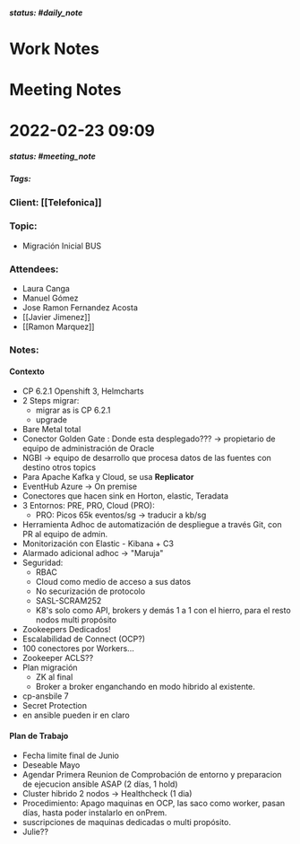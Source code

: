 ##### status: #daily_note 

# Work Notes

# Meeting Notes
# 2022-02-23 09:09
##### status: #meeting_note
##### Tags:

### Client: [[Telefonica]]
### Topic: 
- Migración Inicial BUS
### Attendees:
* Laura Canga
* Manuel Gómez
* Jose Ramon Fernandez Acosta 
* [[Javier Jimenez]]
* [[Ramon Marquez]]
### Notes:

#### Contexto

- CP 6.2.1 Openshift 3, Helmcharts
- 2 Steps migrar:
	- migrar as is CP 6.2.1
	- upgrade
- Bare Metal total 
- Conector Golden Gate : Donde esta desplegado??? -> propietario de equipo de administración de Oracle
- NGBI -> equipo de desarrollo que procesa datos de las fuentes con destino otros topics
- Para Apache Kafka y Cloud, se usa **Replicator**
- EventHub Azure -> On premise
- Conectores que hacen sink en Horton, elastic, Teradata
- 3 Entornos: PRE, PRO, Cloud (PRO):
	- PRO: Picos 65k eventos/sg -> traducir a kb/sg
- Herramienta Adhoc de automatización de despliegue a través Git, con PR al equipo de admin.
- Monitorización con Elastic - Kibana + C3
- Alarmado adicional adhoc -> "Maruja"
- Seguridad: 
	- RBAC
	- Cloud como medio de acceso a sus datos
	- No securización de protocolo
	- SASL-SCRAM252
	- K8's solo como API, brokers y demás 1 a 1 con el hierro, para el resto nodos multi propósito
- Zookeepers Dedicados!
- Escalabilidad de Connect (OCP?)
- 100 conectores por Workers...
- Zookeeper ACLS??
- Plan migración
	- ZK al final
	- Broker a broker enganchando en modo hibrido al existente.
- cp-ansbile 7  
- Secret Protection
- en ansible pueden ir en claro

#### Plan de Trabajo

- Fecha limite final de Junio
- Deseable Mayo
- Agendar Primera Reunion de Comprobación de entorno y preparacion de ejecucion ansible ASAP (2 días, 1 hold)
- Cluster hibrido 2 nodos -> Healthcheck (1 dia)
- Procedimiento: Apago maquinas en OCP, las saco como worker, pasan días, hasta poder instalarlo en onPrem.
- suscripciones de maquinas dedicadas o multi propósito.
- Julie??


